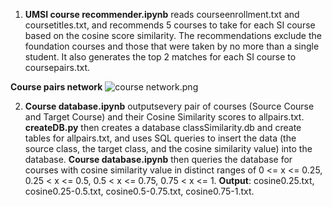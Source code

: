 1) **UMSI course recommender.ipynb** reads courseenrollment.txt and coursetitles.txt, and recommends 5 courses to take for each SI course based on the cosine score similarity. The recommendations exclude the foundation courses and those that were taken by no more than a single student. It also generates the top 2 matches for each SI course to coursepairs.txt.

**Course pairs network**
![course network.png](https://github.com/shngli/Data-Mining-Python/blob/master/UMSI%20course%20recommender/course%20network.png)

2) **Course database.ipynb** outputsevery pair of courses (Source Course and Target Course) and their Cosine Similarity scores to allpairs.txt. **createDB.py** then creates a database classSimilarity.db and create tables for allpairs.txt, and uses SQL queries to insert the data (the source class, the target class, and the cosine similarity value) into the database. **Course database.ipynb** then queries the database for courses with cosine similarity value in distinct ranges of 0 <= x <= 0.25, 0.25 < x <= 0.5, 0.5 < x <= 0.75, 0.75 < x <= 1. **Output**: cosine0.25.txt, cosine0.25-0.5.txt, cosine0.5-0.75.txt, cosine0.75-1.txt. 

